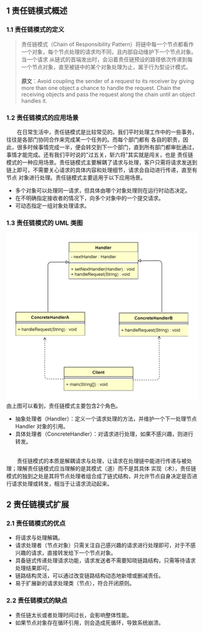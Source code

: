 ## 1 责任链模式概述
### 1.1 责任链模式的定义
> 责任链模式（Chain of Responsibility Pattern）将链中每一个节点都看作一个对象，每个节点处理的请求均不同，且内部自动维护下一个节点对象。当一个请求
> 从链式的首端发出时，会沿着责任链预设的路径依次传递到每一个节点对象，直至被链中的某个对象处理为止，属于行为型设计模式。
> <br><br>
> **原文**：Avoid coupling the sender of a request to its receiver by giving more than one object a chance to handle the request.
> Chain the receiving objects and pass the request along the chain until an object handles it.

### 1.2 责任链模式的应用场景
&ensp;&ensp;&ensp;&ensp;在日常生活中，责任链模式是比较常见的。我们平时处理工作中的一些事务，往往是各部门协同合作来完成某一个任务的。而每个部门都有
各自的职责，因此，很多时候事情完成一半，便会转交到下一个部门，直到所有部门都审批通过，事情才能完成。还有我们平时说的"过五关，斩六将"其实就是闯关，也是
责任链模式的一种应用场景。责任链模式主要解耦了请求与处理，客户只需将请求发送到链上即可，不需要关心请求的具体内容和处理细节，请求会自动进行传递，直至有节点
对象进行处理。责任链模式主要适用于以下应用场景。
*   多个对象可以处理同一请求，但具体由哪个对象处理则在运行时动态决定。
*   在不明确指定接收者的情况下，向多个对象中的一个提交请求。
*   可动态指定一组对象处理请求。

### 1.3 责任链模式的 UML 类图
![图片](责任链模式.png)
<br>
由上图可以看到，责任链模式主要包含2个角色。
*   抽象处理者（Handler）：定义一个请求处理的方法，并维护一个下一处理节点 Handler 对象的引用。
*   具体处理者（ConcreteHandler）：对请求进行处理，如果不感兴趣，则进行转发。

<br>
&ensp;&ensp;&ensp;&ensp;责任链模式的本质是解耦请求与处理，让请求在处理链中能进行传递与被处理；理解责任链模式应当理解的是其模式（道）而不是其具体
实现（术），责任链模式的独到之处是其将节点处理者组合成了链式结构，并允许节点自身决定是否进行请求处理或转发，相当于让请求流动起来。

## 2 责任链模式扩展
### 2.1 责任链模式的优点
*   将请求与处理解耦。
*   请求处理者（节点对象）只需关注自己感兴趣的请求进行处理即可，对于不感兴趣的请求，直接转发给下一个节点对象。
*   具备链式传递处理请求功能，请求发送者不需要知晓链路结构，只需等待请求处理结果即可。
*   链路结构灵活，可以通过改变链路结构动态地新增或删减责任。
*   易于扩展新的请求处理类（节点），符合开闭原则。
### 2.2 责任链模式的缺点
*   责任链太长或者处理时间过长，会影响整体性能。
*   如果节点对象存在循环引用，则会造成死循环，导致系统崩溃。
